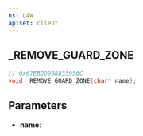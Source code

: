 ```yaml
---
ns: LAW
apiset: client
---
```

## _REMOVE_GUARD_ZONE

```c
// 0x67EBDD958835956C
void _REMOVE_GUARD_ZONE(char* name);
```


## Parameters
* **name**: